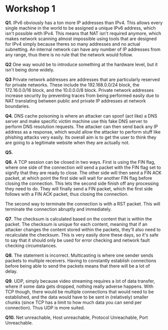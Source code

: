 # Workshop 1

**Q1.** IPv6 obviously has a ton more IP addresses than IPv4. This allows every single machine in the world to be assigned a unique IPv6 address, which isn't possible with IPv4. This means that NAT isn't required anymore, which makes network scanning almost impossible using tools that are designed for IPv4 simply because theres so many addresses and no actual subnetting. An internal network can have any number of IP addresses from any range, thus there is no rule that the network would follow.

**Q2** One way would be to introduce something at the hardware level, but it isn't being done widely.

**Q3** Private network addresses are addresses that are particularly reserved for private networks. These include the 192.168.0.0/24 block, the 172.16.0.0/16 block, and the 10.0.0.0/8 block. Private network addresses increase security by preventing traces from being performed easily due to NAT translating between public and private IP addresses at network boundaries.

**Q4.** DNS cache poisoning is where an attacker can spoof (act like) a DNS server and make specific victim machine use this fake DNS server to perform DNS resolution requests. The attacker can then send back any IP address as a response, which would allow the attacker to perform stuff like phishing attacks very easily. Its overall aim is to get the user to think they are going to a legitimate website when they are actually not.

**Q5.**

**Q6.** A TCP session can be closed in two ways. First is using the FIN flag, where one side of the connection will send a packet with the FIN flag set to signify that they are ready to close. The other side will then send a FIN ACK packet, at which point the first side will wait for another FIN flag before closing the connection. This lets the second side finish off any processing they need to do. They will finally send a FIN packet, which the first side follows with a FIN ACK packet, thus closing the connection.

The second way to terminate the connection is with a RST packet. This will terminate the connection abruptly and immediately.

**Q7**. The checksum is calculated based on the content that is within the packet. The checksum is unique for each content, meaning that if an attacker changes the content stored within the packets, they'll also need to recalculate the checksum. This is very easily done these days, so it's safe to say that it should only be used for error checking and network fault checking circumstances.

**Q8**. The statement is incorrect. Multicasting is where one sender sends packets to multiple receivers. Having to constantly establish connections before being able to send the packets means that there will be a lot of delay. 

**Q9**. UDP, simply because video streaming requires a lot of data transfer, where if some data gets dropped, nothing really adverse happens. With TCP though, there would be multiple connections that would need to be established, and the data would have to be sent in (relatively) smaller chunks (since TCP has a limit to how much data you can send per connection). Thus UDP is more suited.

**Q10.** Net unreachable, Host unreachable, Protocol Unreachable, Port Unreachable.